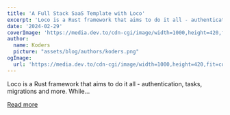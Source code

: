 ```yaml
---
title: 'A Full Stack SaaS Template with Loco'
excerpt: 'Loco is a Rust framework that aims to do it all - authentication, tasks, migrations and more. While...'
date: '2024-02-29'
coverImage: 'https://media.dev.to/cdn-cgi/image/width=1000,height=420,fit=cover,gravity=auto,format=auto/https%3A%2F%2Fdev-to-uploads.s3.amazonaws.com%2Fuploads%2Farticles%2Fdqxv50jtcdaoevau8joh.png'
author:
  name: Koders
  picture: "assets/blog/authors/koders.png"
ogImage:
  url: 'https://media.dev.to/cdn-cgi/image/width=1000,height=420,fit=cover,gravity=auto,format=auto/https%3A%2F%2Fdev-to-uploads.s3.amazonaws.com%2Fuploads%2Farticles%2Fdqxv50jtcdaoevau8joh.png'
---
```


Loco is a Rust framework that aims to do it all - authentication, tasks, migrations and more. While...

[Read more](https://dev.to/shuttle_dev/a-full-stack-saas-template-with-loco-43ak)
